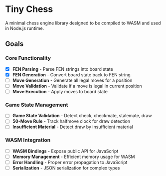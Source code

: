 # Tiny Chess

A minimal chess engine library designed to be compiled to WASM and used in Node.js runtime.

## Goals

### Core Functionality
- [x] **FEN Parsing** - Parse FEN strings into board state
- [x] **FEN Generation** - Convert board state back to FEN string
- [ ] **Move Generation** - Generate all legal moves for a position
- [ ] **Move Validation** - Validate if a move is legal in current position
- [ ] **Move Execution** - Apply moves to board state

### Game State Management
- [ ] **Game State Validation** - Detect check, checkmate, stalemate, draw
- [ ] **50-Move Rule** - Track halfmove clock for draw detection
- [ ] **Insufficient Material** - Detect draw by insufficient material

### WASM Integration
- [ ] **WASM Bindings** - Expose public API for JavaScript
- [ ] **Memory Management** - Efficient memory usage for WASM
- [ ] **Error Handling** - Proper error propagation to JavaScript
- [ ] **Serialization** - JSON serialization for complex types
